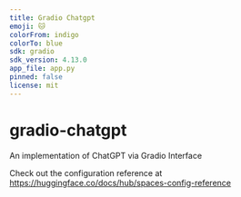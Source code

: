 ```yaml
---
title: Gradio Chatgpt
emoji: 🐱
colorFrom: indigo
colorTo: blue
sdk: gradio
sdk_version: 4.13.0
app_file: app.py
pinned: false
license: mit
---
```


# gradio-chatgpt
An implementation of ChatGPT via Gradio Interface

Check out the configuration reference at https://huggingface.co/docs/hub/spaces-config-reference
